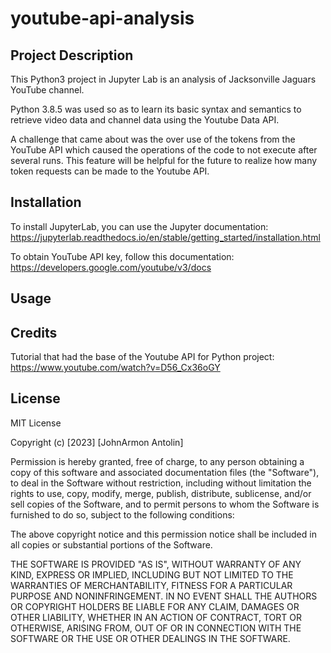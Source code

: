 # youtube-api-analysis

## Project Description
This Python3 project in Jupyter Lab is an analysis of Jacksonville Jaguars YouTube channel.

Python 3.8.5 was used so as to learn its basic syntax and semantics to retrieve video data and channel data using the Youtube Data API.

A challenge that came about was the over use of the tokens from the YouTube API which caused the operations of the code to not execute after several runs. This feature will be helpful for the future to realize how many token requests can be made to the Youtube API.

## Installation

  To install JupyterLab, you can use the Jupyter documentation: https://jupyterlab.readthedocs.io/en/stable/getting_started/installation.html
  
  To obtain YouTube API key, follow this documentation: https://developers.google.com/youtube/v3/docs

## Usage

  

## Credits

  Tutorial that had the base of the Youtube API for Python project: https://www.youtube.com/watch?v=D56_Cx36oGY

## License 

  MIT License

  Copyright (c) [2023] [JohnArmon Antolin]

  Permission is hereby granted, free of charge, to any person obtaining a copy of this software and associated documentation files (the "Software"), to deal in the Software without restriction, including without limitation the rights to use, copy, modify, merge, publish, distribute, sublicense, and/or sell copies of the Software, and to permit persons to whom the Software is furnished to do so, subject to the following conditions:

  The above copyright notice and this permission notice shall be included in all copies or substantial portions of the Software.

  THE SOFTWARE IS PROVIDED "AS IS", WITHOUT WARRANTY OF ANY KIND, EXPRESS OR IMPLIED, INCLUDING BUT NOT LIMITED TO THE WARRANTIES OF MERCHANTABILITY, FITNESS FOR A PARTICULAR PURPOSE AND NONINFRINGEMENT. IN NO EVENT SHALL THE AUTHORS OR COPYRIGHT HOLDERS BE LIABLE FOR ANY CLAIM, DAMAGES OR OTHER LIABILITY, WHETHER IN AN ACTION OF CONTRACT, TORT OR OTHERWISE, ARISING FROM,
  OUT OF OR IN CONNECTION WITH THE SOFTWARE OR THE USE OR OTHER DEALINGS IN THE SOFTWARE.
